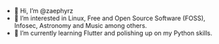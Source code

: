 - 👋 Hi, I’m @zaephyrz
- 👀 I’m interested in Linux, Free and Open Source Software (FOSS), Infosec, Astronomy and Music among others.
- 🌱 I’m currently learning Flutter and polishing up on my Python skills.

<!---
zaephyr-sh/zaephyr-sh is a ✨ special ✨ repository because its `README.md` (this file) appears on your GitHub profile.
You can click the Preview link to take a look at your changes.
--->
